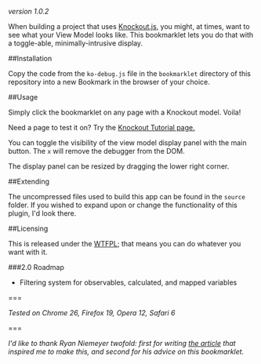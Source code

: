 _version 1.0.2_

When building a project that uses [Knockout.js](http://knockoutjs.com/), you might, at times, want to see what your View Model looks like. This bookmarklet lets you do that with a toggle-able, minimally-intrusive display.

##Installation

Copy the code from the `ko-debug.js` file in the `bookmarklet` directory of this repository into a new Bookmark in the browser of your choice. 

##Usage

Simply click the bookmarklet on any page with a Knockout model. Voila!

Need a page to test it on? Try the [Knockout Tutorial page.](http://learn.knockoutjs.com/#/?tutorial=intro)

You can toggle the visibility of the view model display panel with the main button. The `x` will remove the debugger from the DOM.

The display panel can be resized by dragging the lower right corner.

##Extending

The uncompressed files used to build this app can be found in the `source` folder. If you wished to expand upon or change the functionality of this plugin, I'd look there.

##Licensing

This is released under the [WTFPL](http://www.wtfpl.net/); that means you can do whatever you want with it.

###2.0 Roadmap

- Filtering system for observables, calculated, and mapped variables


===

_Tested on Chrome 26, Firefox 19, Opera 12, Safari 6_

===

_I'd like to thank Ryan Niemeyer twofold: first for writing [the article](http://www.knockmeout.net/2011/06/10-things-to-know-about-knockoutjs-on.html) that inspired me to make this, and second for his advice on this bookmarklet._
